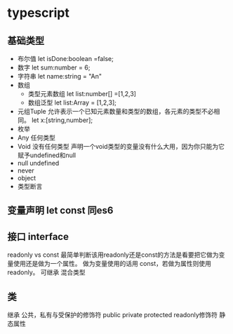 # typescript


## 基础类型
* 布尔值  let isDone:boolean =false;
* 数字 let sum:number = 6;
* 字符串 let name:string = "An"
* 数组 
  * 类型元素数组 let list:number[] =[1,2,3]
  * 数组泛型  let list:Array<number> = [1,2,3];
* 元组Tuple 允许表示一个已知元素数量和类型的数组，各元素的类型不必相同。
  let x:[string,number];
* 枚举 
* Any 任何类型
* Void 没有任何类型 声明一个void类型的变量没有什么大用，因为你只能为它赋予undefined和null
* null undefined
* never 
* object    
* 类型断言

## 变量声明 let const 同es6

## 接口 interface
readonly vs const
最简单判断该用readonly还是const的方法是看要把它做为变量使用还是做为一个属性。 做为变量使用的话用 const，若做为属性则使用readonly。
可继承 混合类型

## 类
继承 
公共，私有与受保护的修饰符 public private protected
readonly修饰符
静态属性


